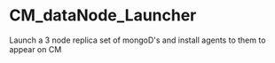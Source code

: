 # CM_dataNode_Launcher
Launch a 3 node replica set of mongoD's and install agents to them to appear on CM
